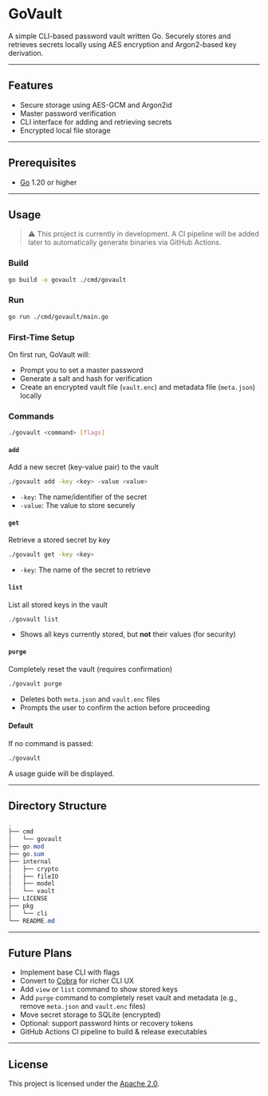 # GoVault 
A simple CLI-based password vault written Go. Securely stores and retrieves secrets locally using AES encryption and Argon2-based key derivation.

---
## Features
- Secure storage using AES-GCM and Argon2id
- Master password verification
- CLI interface for adding and retrieving secrets
- Encrypted local file storage

---

## Prerequisites
- [Go](https://go.dev) 1.20 or higher

---

## Usage
> :warning: This project is currently in development. A CI pipeline will be added later to automatically generate binaries via GitHub Actions.

### Build
```bash
go build -o govault ./cmd/govault
```

### Run
```bash
go run ./cmd/govault/main.go
```

### First-Time Setup
On first run, GoVault will: 
- Prompt you to set a master password
- Generate a salt and hash for verification 
- Create an encrypted vault file (`vault.enc`) and metadata file (`meta.json`) locally

### Commands 
```bash
./govault <command> [flags]
```

#### `add`
Add a new secret (key-value pair) to the vault
```bash
./govault add -key <key> -value <value>
```
- `-key`: The name/identifier of the secret
- `-value`: The value to store securely

#### `get`
Retrieve a stored secret by key
```bash
./govault get -key <key>  
```
- `-key`: The name of the secret to retrieve

#### `list`
List all stored keys in the vault 
```bash
./govault list
```
- Shows all keys currently stored, but **not** their values (for security)

#### `purge`
Completely reset the vault (requires confirmation)
```bash
./govault purge
```
- Deletes both `meta.json` and `vault.enc` files
- Prompts the user to confirm the action before proceeding

#### Default
If no command is passed: 
```bash
./govault
```
A usage guide will be displayed.

---

## Directory Structure
```java
.
├── cmd
│   └── govault
├── go.mod
├── go.sum
├── internal
│   ├── crypto
│   ├── fileIO
│   ├── model
│   └── vault
├── LICENSE
├── pkg
│   └── cli
└── README.md
```
---

## Future Plans
- Implement base CLI with flags
- Convert to [Cobra](https://github.com/spf13/cobra) for richer CLI UX
- Add `view` or `list` command to show stored keys
- Add `purge` command to completely reset vault and metadata (e.g., remove `meta.json` and `vault.enc` files)
- Move secret storage to SQLite (encrypted)
- Optional: support password hints or recovery tokens
- GitHub Actions CI pipeline to build & release executables

---

## License
This project is licensed under the [Apache 2.0]().
